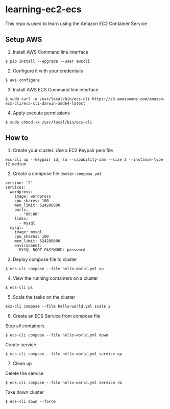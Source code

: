 # learning-ec2-ecs
This repo is used to learn using the Amazon EC2 Container Service

## Setup AWS

1. Install AWS Command line interface 

`$ pip install --upgrade --user awscli`

2. Configure it with your credentials 

`$ aws configure`

3. Install AWS ECS Command line interface

`$ sudo curl -o /usr/local/bin/ecs-cli https://s3.amazonaws.com/amazon-ecs-cli/ecs-cli-darwin-amd64-latest`

4. Apply execute permissions 

`$ sudo chmod +x /usr/local/bin/ecs-cli`

## How to

1. Create your cluster. Use a EC2 Keypair pem file

```ecs-cli up --keypair id_rsa --capability-iam --size 2 --instance-type t2.medium```

2. Create a compose file `docker-compose.yml`

```
version: '2'
services:
  wordpress:
    image: wordpress
    cpu_shares: 100
    mem_limit: 524288000
    ports:
      - "80:80"
    links:
      - mysql
  mysql:
    image: mysql
    cpu_shares: 100
    mem_limit: 524288000
    environment:
      MYSQL_ROOT_PASSWORD: password
```

3. Deploy compose file to cluster

```$ ecs-cli compose --file hello-world.yml up```

4. View the running containers on a cluster

```$ ecs-cli ps```

5. Scale the tasks on the cluster

```ecs-cli compose --file hello-world.yml scale 2```

6. Create an ECS Service from compose file

Stop all containers

```$ ecs-cli compose --file hello-world.yml down```

Create service

```$ ecs-cli compose --file hello-world.yml service up```

7. Clean up

Delete the service 

```$ ecs-cli compose --file hello-world.yml service rm```

Take down cluster

```$ ecs-cli down --force```